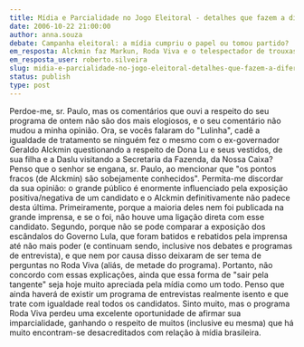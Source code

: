 ```yaml
---
title: Mídia e Parcialidade no Jogo Eleitoral - detalhes que fazem a diferença
date: 2006-10-22 21:00:00
author: anna.souza
debate: Campanha eleitoral: a mídia cumpriu o papel ou tomou partido?
em_resposta: Alckmin faz Markun, Roda Viva e o telespectador de trouxas
em_resposta_user: roberto.silveira
slug: midia-e-parcialidade-no-jogo-eleitoral-detalhes-que-fazem-a-diferenca
status: publish 
type: post
---
```


Perdoe-me, sr. Paulo, mas os comentários que ouvi a respeito do seu programa de ontem não são dos mais elogiosos, e o seu comentário não mudou a minha opinião. Ora, se vocês falaram do "Lulinha", cadê a igualdade de tratamento se ninguém fez o mesmo com o ex-governador Geraldo Alckmin questionando a respeito de Dona Lu e seus vestidos, de sua filha e a Daslu visitando a Secretaria da Fazenda, da Nossa Caixa? Penso que o senhor se engana, sr. Paulo, ao mencionar que "os pontos fracos (de Alckmin) são sobejamente conhecidos". Permita-me discordar da sua opinião: o grande público é enormente influenciado pela exposição positiva/negativa de um candidato e o Alckmin definitivamente não padece desta última. Primeiramente, porque a maioria deles nem foi publicada na grande imprensa, e se o foi, não houve uma ligação direta com esse candidato. Segundo, porque não se pode comparar a exposição dos escândalos do Governo Lula, que foram batidos e rebatidos pela imprensa até não mais poder (e continuam sendo, inclusive nos debates e programas de entrevista), e que nem por causa disso deixaram de ser tema de perguntas no Roda Viva (aliás, de metade do programa). Portanto, não concordo com essas explicações, ainda que essa forma de "sair pela tangente" seja hoje muito apreciada pela mídia como um todo. Penso que ainda haverá de existir um programa de entrevistas realmente isento e que trate com igualdade real todos os candidatos. Sinto muito, mas o programa Roda Viva perdeu uma excelente oportunidade de afirmar sua imparcialidade, ganhando o respeito de muitos (inclusive eu mesma) que há muito encontram-se desacreditados com relação à mídia brasileira.
